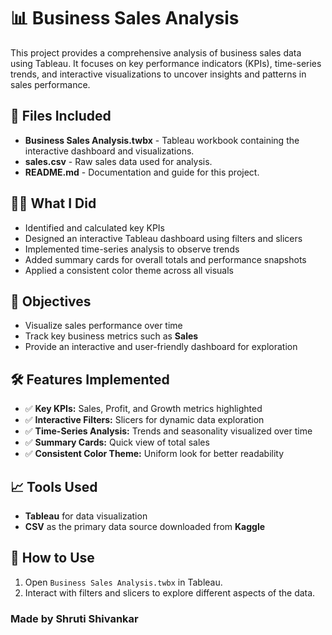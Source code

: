 # 📊 Business Sales Analysis

This project provides a comprehensive analysis of business sales data using Tableau. It focuses on key performance indicators (KPIs), time-series trends, and interactive visualizations to uncover insights and patterns in sales performance.

## 🔧 Files Included

- **Business Sales Analysis.twbx** - Tableau workbook containing the interactive dashboard and visualizations.
- **sales.csv** - Raw sales data used for analysis.
- **README.md** - Documentation and guide for this project.

## 👩‍💻 What I Did

- Identified and calculated key KPIs
- Designed an interactive Tableau dashboard using filters and slicers
- Implemented time-series analysis to observe trends
- Added summary cards for overall totals and performance snapshots
- Applied a consistent color theme across all visuals

## 🎯 Objectives

- Visualize sales performance over time
- Track key business metrics such as **Sales**
- Provide an interactive and user-friendly dashboard for exploration

## 🛠️ Features Implemented

- ✅ **Key KPIs:** Sales, Profit, and Growth metrics highlighted
- ✅ **Interactive Filters:** Slicers for dynamic data exploration
- ✅ **Time-Series Analysis:** Trends and seasonality visualized over time
- ✅ **Summary Cards:** Quick view of total sales
- ✅ **Consistent Color Theme:** Uniform look for better readability


## 📈 Tools Used

- **Tableau** for data visualization
- **CSV** as the primary data source downloaded from **Kaggle**

## 🚀 How to Use

1. Open `Business Sales Analysis.twbx` in Tableau.
2. Interact with filters and slicers to explore different aspects of the data.

### Made by Shruti Shivankar
